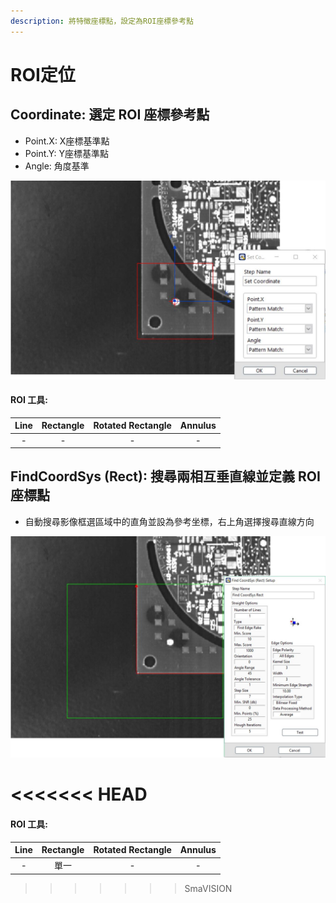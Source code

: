 ```yaml
---
description: 將特徵座標點，設定為ROI座標參考點
---
```


# ROI定位

## Coordinate: 選定 ROI 座標參考點

* Point.X: X座標基準點 
* Point.Y: Y座標基準點 
* Angle: 角度基準

![](../../../.gitbook/assets/tu-pian-26.png)

#### ROI 工具:

|              Line              |         Rectangle         | Rotated Rectangle |        Annulus        |
| :---: | :---: | :---: | :---: |
| - | - | - | - |

 

## FindCoordSys \(Rect\): 搜尋兩相互垂直線並定義 ROI 座標點

* 自動搜尋影像框選區域中的直角並設為參考坐標，右上角選擇搜尋直線方向

![](../../../.gitbook/assets/tu-pian-27.png)

<<<<<<< HEAD
=======
#### ROI 工具:

|              Line              |         Rectangle         | Rotated Rectangle |        Annulus        |
| :---: | :---: | :---: | :---: |
| - | 單一 | - | - |

 

>>>>>>> SmaVISION
